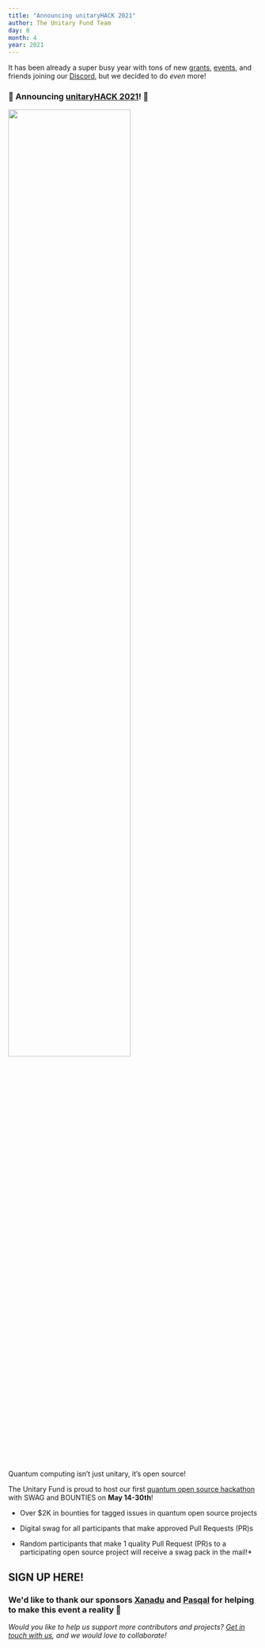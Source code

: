 ```yaml
---
title: "Announcing unitaryHACK 2021"
author: The Unitary Fund Team
day: 8 
month: 4
year: 2021
---
```

It has been already a super busy year with tons of new [grants](https://www.tutorialspoint.com/grants.html), [events](https://www.tutorialspoint.com/talks.html), and friends joining our [Discord](http://discord.unitary.fund/), but we decided to do _even_ more!  

### 🥁 Announcing [unitaryHACK 2021](http://hack2021.unitary.fund/)! 🥁


<!--- ![unitaryHACK](https://res.cloudinary.com/dcz4ywuer/image/upload/v1690842430/nbupxcdy6lbcoggzdapd.png) --->
<img src="https://res.cloudinary.com/dcz4ywuer/image/upload/v1690842430/nbupxcdy6lbcoggzdapd.png" style="width: 70%; height: auto;" />




  
Quantum computing isn’t just unitary, it’s open source!

  
The Unitary Fund is proud to host our first [quantum open source hackathon](http://hack2021.unitary.fund/) with SWAG and BOUNTIES on **May 14-30th**!  

- Over $2K in bounties for tagged issues in quantum open source projects
  
- Digital swag for all participants that make approved Pull Requests (PR)s
  
- Random participants that make 1 quality Pull Request (PR)s to a participating open source project will receive a swag pack in the mail!*
  
## **SIGN UP HERE!**  

### We'd like to thank our sponsors [Xanadu](https://xanadu.ai/) and [Pasqal](https://pasqal.io/) for helping to make this event a reality 💖

  
  
_Would you like to help us support more contributors and projects? [Get in touch with us](mailto:sarah@unitary.fund), and we would love to collaborate!_
